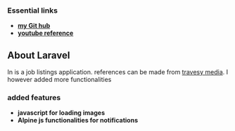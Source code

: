 ### Essential links

-   **[my Git hub](https://github.com/Scecil044/laragigs)**
-   **[youtube reference](https://www.youtube.com/watch?v=MYyJ4PuL4pY&t=5544s)**

## About Laravel

In is a job listings application. references can be made from [travesy media](https://www.youtube.com/watch?v=MYyJ4PuL4pY&t=5544s). I however added more functionalities

### added features

-   **javascript for loading images**
-   **Alpine js functionalities for notifications**
